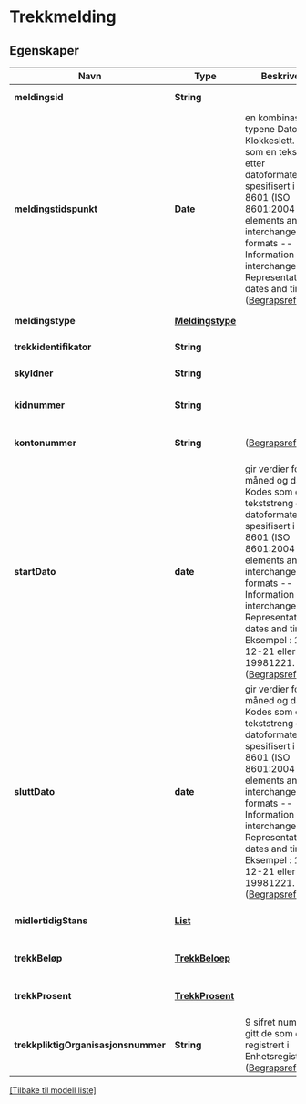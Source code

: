 # Trekkmelding

## Egenskaper

| Navn                                | Type                                | Beskrivelse                                                                                                                                                                                                                                                                                                                                                              | Notater                       |
|-------------------------------------|-------------------------------------|--------------------------------------------------------------------------------------------------------------------------------------------------------------------------------------------------------------------------------------------------------------------------------------------------------------------------------------------------------------------------|-------------------------------|
| **meldingsid**                      | **String**                          |                                                                                                                                                                                                                                                                                                                                                                          | [default til null]            |
| **meldingstidspunkt**               | **Date**                            | en kombinasjon av typene Dato og Klokkeslett. Kodes som en tekststreng etter datoformatering spesifisert i ISO 8601 (ISO 8601:2004 Data elements and interchange formats -- Information interchange -- Representation of dates and times). ([Begrapsreferanse](https://data.skatteetaten.no/begrep/20b52aee-9fe1-11e5-a9f8-e4115b280940&#39))                            | [default til null]            |
| **meldingstype**                    | [**Meldingstype**](Meldingstype.md) |                                                                                                                                                                                                                                                                                                                                                                          | [default til null]            |
| **trekkidentifikator**              | **String**                          |                                                                                                                                                                                                                                                                                                                                                                          | [default til null]            |
| **skyldner**                        | **String**                          |                                                                                                                                                                                                                                                                                                                                                                          | [default til null]            |
| **kidnummer**                       | **String**                          |                                                                                                                                                                                                                                                                                                                                                                          | [optional] [default til null] |
| **kontonummer**                     | **String**                          | ([Begrapsreferanse](https://data.skatteetaten.no/begrep/20b2e328-9fe1-11e5-a9f8-e4115b280940&#39)                                                                                                                                                                                                                                                                        | [optional] [default til null] |
| **startDato**                       | **date**                            | gir verdier for år, måned og dag. Kodes som en tekststreng etter datoformatering spesifisert i  ISO 8601 (ISO 8601:2004 Data elements and interchange formats -- Information interchange -- Representation of dates and times). Eksempel : 1998-12-21 eller 19981221. ([Begrapsreferanse](https://data.skatteetaten.no/begrep/20b52aed-9fe1-11e5-a9f8-e4115b280940&#39)) | [optional] [default til null] |
| **sluttDato**                       | **date**                            | gir verdier for år, måned og dag. Kodes som en tekststreng etter datoformatering spesifisert i  ISO 8601 (ISO 8601:2004 Data elements and interchange formats -- Information interchange -- Representation of dates and times). Eksempel : 1998-12-21 eller 19981221. ([Begrapsreferanse](https://data.skatteetaten.no/begrep/20b52aed-9fe1-11e5-a9f8-e4115b280940&#39)) | [optional] [default til null] |
| **midlertidigStans**                | [**List**](MidlertidigStans.md)     |                                                                                                                                                                                                                                                                                                                                                                          | [optional] [default til null] |
| **trekkBeløp**                      | [**TrekkBeloep**](TrekkBeloep.md)   |                                                                                                                                                                                                                                                                                                                                                                          | [optional] [default til null] |
| **trekkProsent**                    | [**TrekkProsent**](TrekkProsent.md) |                                                                                                                                                                                                                                                                                                                                                                          | [optional] [default til null] |
| **trekkpliktigOrganisasjonsnummer** | **String**                          | 9 sifret nummer gitt de som er registrert i Enhetsregisteret. ([Begrapsreferanse](https://data.skatteetaten.no/begrep/20b2e1a8-9fe1-11e5-a9f8-e4115b280940&#39)                                                                                                                                                                                                          | [default til null]            |

[[Tilbake til modell liste]](../index.md)

